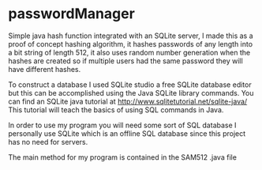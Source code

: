 # passwordManager
Simple java hash function integrated with an SQLite server, I made this as a proof of concept hashing algorithm, it hashes passwords of any length 
into a bit string of length 512, it also uses random number generation when the hashes are created so if multiple users had the same
password they will have different hashes.

To construct a database I used SQLite studio a free SQLite database editor but this can be accomplished using the 
Java SQLite library commands. You can find an SQLite java tutorial at http://www.sqlitetutorial.net/sqlite-java/
This tutorial will teach the basics of using SQL commands in Java.

In order to use my program you will need some sort of SQL database
I personally use SQLite which is an offline SQL database since this project has no need for servers. 

The main method for my program is contained in the SAM512 .java file
